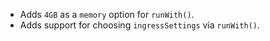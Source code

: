 - Adds `4GB` as a `memory` option for `runWith()`.
- Adds support for choosing `ingressSettings` via `runWith()`.
